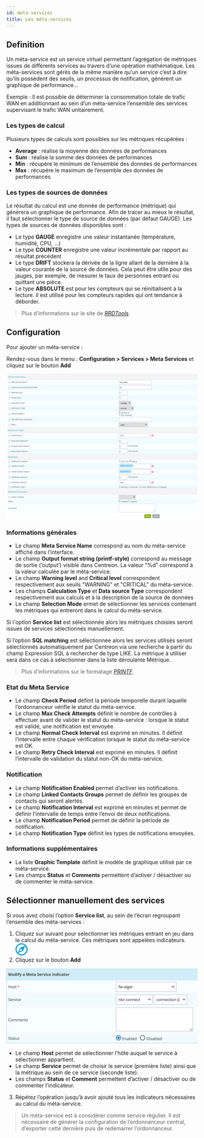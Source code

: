 ```yaml
---
id: meta-services
title: Les méta-services
---
```


## Definition

Un méta-service est un service virtuel permettant l’agrégation de métriques issues de différents services au travers
d’une opération mathématique. Les méta-services sont gérés de la même manière qu’un service c’est à dire qu’ils
possèdent des seuils, un processus de notification, génèrent un graphique de performance...

Exemple : Il est possible de déterminer la consommation totale de trafic WAN en additionnant au sein d’un méta-service
l’ensemble des services supervisant le trafic WAN unitairement.

### Les types de calcul

Plusieurs types de calculs sont possibles sur les métriques récupérées :

* **Average** : réalise la moyenne des données de performances
* **Sum** : réalise la somme des données de performances
* **Min** : récupère le minimum de l’ensemble des données de performances
* **Max** : récupère le maximum de l’ensemble des données de performances

### Les types de sources de données

Le résultat du calcul est une donnée de performance (métrique) qui génèrera un graphique de performance. Afin de tracer
au mieux le résultat, il faut sélectionner le type de source de données (par défaut GAUGE). Les types de sources de
données disponibles sont :

* Le type **GAUGE** enregistre une valeur instantanée (température, humidité, CPU, ...)
* Le type **COUNTER** enregistre une valeur incrémentale par rapport au résultat précédent
* Le type **DRIFT** stockera la dérivée de la ligne allant de la dernière à la valeur courante de la source de données.
  Cela peut être utile pour des jauges, par exemple, de mesurer le taux de personnes entrant ou quittant une pièce.
* Le type **ABSOLUTE** est pour les compteurs qui se réinitialisent à la lecture. Il est utilisé pour les compteurs
  rapides qui ont tendance à déborder.

> Plus d’informations sur le site de *[RRDTools](http://oss.oetiker.ch/rrdtool/doc/rrdcreate.en)*.

## Configuration

Pour ajouter un méta-service :

Rendez-vous dans le menu : **Configuration > Services > Meta Services** et cliquez sur le bouton **Add**

![image](../../assets/configuration/02addmetaservice.png)

### Informations générales

* Le champ **Meta Service Name** correspond au nom du méta-service affiché dans l’interface.
* Le champ **Output format string (printf-style)** correspond au message de sortie (‘output’) visible dans Centreon.
  La valeur “%d” correspond à la valeur calculée par le méta-service.
* Le champ **Warning level** and **Critical level** correspondent respectivement aux seuils "WARNING" et
  "CRITICAL" du méta-service.
* Les champs **Calculation Type** et **Data source Type** correspondent respectivement aux calculs et à la description
  de la source de données
* Le champ **Selection Mode** ermet de sélectionner les services contenant les métriques qui entreront dans le calcul
  du méta-service.

Si l'option **Service list** est sélectionnée alors les métriques choisies seront issues de services sélectionnés
manuellement.

Si l’option **SQL matching**  est sélectionnée alors les services utilisés seront sélectionnés automatiquement par
Centreon via une recherche à partir du champ Expression SQL à rechercher de type LIKE. La métrique à utiliser sera dans
ce cas à sélectionner dans la liste déroulante Métrique.

> Plus d’informations sur le formatage *[PRINTF](http://en.wikipedia.org/wiki/Printf_format_string)*.

### Etat du Meta Service

* Le champ **Check Period** définit la période temporelle durant laquelle l’ordonnanceur vérifie le statut du méta-service.
* Le champ **Max Check Attempts** définit le nombre de contrôles à effectuer avant de valider le statut du méta-service
  : lorsque le statut est validé, une notification est envoyée.
* Le champ **Normal Check Interval** est exprimé en minutes. Il définit l’intervalle entre chaque vérification lorsque
  le statut du méta-service est OK.
* Le champ **Retry Check Interval** est exprimé en minutes. Il définit l’intervalle de validation du statut non-OK du
  méta-service.

### Notification

* Le champ **Notification Enabled** permet d’activer les notifications.
* Le champ **Linked Contacts Groups** permet de définir les groupes de contacts qui seront alertés.
* Le champ **Notification Interval** est exprimé en minutes et permet de définir l’intervalle de temps entre l’envoi
  de deux notifications.
* Le champ **Notification Period** permet de définir la période de notification.
* Le champ **Notification Type** définit les types de notifications envoyées.

### Informations supplémentaires

* La liste **Graphic Template** définit le modèle de graphique utilisé par ce méta-service.
* Les champs **Status** et **Comments** permettent d’activer / désactiver ou de commenter le méta-service.

## Sélectionner manuellement des services

Si vous avez choisi l’option **Service list**, au sein de l’écran regroupant l’ensemble des méta-services :

1. Cliquez sur suivant pour sélectionner les métriques entrant en jeu dans le calcul du méta-service. Ces métriques
  sont appelées indicateurs. ![image](../../assets/configuration/common/flechedirection.png)
2. Cliquez sur le bouton **Add**

![image](../../assets/configuration/02metaservicesindicators.png)

* Le champ **Host** permet de sélectionner l’hôte auquel le service à sélectionner appartient.
* Le champ **Service** permet de choisir le service (première liste) ainsi que la métrique au sein de ce service
  (seconde liste).
* Les champs **Status** et **Comment** permettent d’activer / désactiver ou de commenter l’indicateur.

3. Répétez l’opération jusqu’à avoir ajouté tous les indicateurs nécessaires au calcul du méta-service.

> Un méta-service est à considérer comme service régulier. Il est nécessaire de générer la configuration de
> l’ordonnanceur central, d’exporter cette dernière puis de redémarrer l’ordonnanceur.
